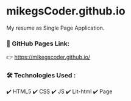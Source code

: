 # mikegsCoder.github.io

My resume as Single Page Application.

### :link: GitHub Pages Link: 
:point_right:  https://mikegscoder.github.io/

### 🛠️ Technologies Used : ##
✔️ HTML5
✔️ CSS
✔️ JS
✔️ Lit-html
✔️ Page